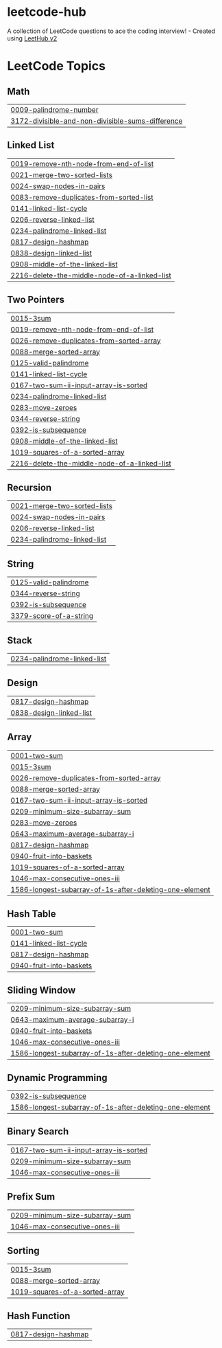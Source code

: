 # leetcode-hub
A collection of LeetCode questions to ace the coding interview! - Created using [LeetHub v2](https://github.com/arunbhardwaj/LeetHub-2.0)

<!---LeetCode Topics Start-->
# LeetCode Topics
## Math
|  |
| ------- |
| [0009-palindrome-number](https://github.com/spoddub/leetcode-hub/tree/master/0009-palindrome-number) |
| [3172-divisible-and-non-divisible-sums-difference](https://github.com/spoddub/leetcode-hub/tree/master/3172-divisible-and-non-divisible-sums-difference) |
## Linked List
|  |
| ------- |
| [0019-remove-nth-node-from-end-of-list](https://github.com/spoddub/leetcode-hub/tree/master/0019-remove-nth-node-from-end-of-list) |
| [0021-merge-two-sorted-lists](https://github.com/spoddub/leetcode-hub/tree/master/0021-merge-two-sorted-lists) |
| [0024-swap-nodes-in-pairs](https://github.com/spoddub/leetcode-hub/tree/master/0024-swap-nodes-in-pairs) |
| [0083-remove-duplicates-from-sorted-list](https://github.com/spoddub/leetcode-hub/tree/master/0083-remove-duplicates-from-sorted-list) |
| [0141-linked-list-cycle](https://github.com/spoddub/leetcode-hub/tree/master/0141-linked-list-cycle) |
| [0206-reverse-linked-list](https://github.com/spoddub/leetcode-hub/tree/master/0206-reverse-linked-list) |
| [0234-palindrome-linked-list](https://github.com/spoddub/leetcode-hub/tree/master/0234-palindrome-linked-list) |
| [0817-design-hashmap](https://github.com/spoddub/leetcode-hub/tree/master/0817-design-hashmap) |
| [0838-design-linked-list](https://github.com/spoddub/leetcode-hub/tree/master/0838-design-linked-list) |
| [0908-middle-of-the-linked-list](https://github.com/spoddub/leetcode-hub/tree/master/0908-middle-of-the-linked-list) |
| [2216-delete-the-middle-node-of-a-linked-list](https://github.com/spoddub/leetcode-hub/tree/master/2216-delete-the-middle-node-of-a-linked-list) |
## Two Pointers
|  |
| ------- |
| [0015-3sum](https://github.com/spoddub/leetcode-hub/tree/master/0015-3sum) |
| [0019-remove-nth-node-from-end-of-list](https://github.com/spoddub/leetcode-hub/tree/master/0019-remove-nth-node-from-end-of-list) |
| [0026-remove-duplicates-from-sorted-array](https://github.com/spoddub/leetcode-hub/tree/master/0026-remove-duplicates-from-sorted-array) |
| [0088-merge-sorted-array](https://github.com/spoddub/leetcode-hub/tree/master/0088-merge-sorted-array) |
| [0125-valid-palindrome](https://github.com/spoddub/leetcode-hub/tree/master/0125-valid-palindrome) |
| [0141-linked-list-cycle](https://github.com/spoddub/leetcode-hub/tree/master/0141-linked-list-cycle) |
| [0167-two-sum-ii-input-array-is-sorted](https://github.com/spoddub/leetcode-hub/tree/master/0167-two-sum-ii-input-array-is-sorted) |
| [0234-palindrome-linked-list](https://github.com/spoddub/leetcode-hub/tree/master/0234-palindrome-linked-list) |
| [0283-move-zeroes](https://github.com/spoddub/leetcode-hub/tree/master/0283-move-zeroes) |
| [0344-reverse-string](https://github.com/spoddub/leetcode-hub/tree/master/0344-reverse-string) |
| [0392-is-subsequence](https://github.com/spoddub/leetcode-hub/tree/master/0392-is-subsequence) |
| [0908-middle-of-the-linked-list](https://github.com/spoddub/leetcode-hub/tree/master/0908-middle-of-the-linked-list) |
| [1019-squares-of-a-sorted-array](https://github.com/spoddub/leetcode-hub/tree/master/1019-squares-of-a-sorted-array) |
| [2216-delete-the-middle-node-of-a-linked-list](https://github.com/spoddub/leetcode-hub/tree/master/2216-delete-the-middle-node-of-a-linked-list) |
## Recursion
|  |
| ------- |
| [0021-merge-two-sorted-lists](https://github.com/spoddub/leetcode-hub/tree/master/0021-merge-two-sorted-lists) |
| [0024-swap-nodes-in-pairs](https://github.com/spoddub/leetcode-hub/tree/master/0024-swap-nodes-in-pairs) |
| [0206-reverse-linked-list](https://github.com/spoddub/leetcode-hub/tree/master/0206-reverse-linked-list) |
| [0234-palindrome-linked-list](https://github.com/spoddub/leetcode-hub/tree/master/0234-palindrome-linked-list) |
## String
|  |
| ------- |
| [0125-valid-palindrome](https://github.com/spoddub/leetcode-hub/tree/master/0125-valid-palindrome) |
| [0344-reverse-string](https://github.com/spoddub/leetcode-hub/tree/master/0344-reverse-string) |
| [0392-is-subsequence](https://github.com/spoddub/leetcode-hub/tree/master/0392-is-subsequence) |
| [3379-score-of-a-string](https://github.com/spoddub/leetcode-hub/tree/master/3379-score-of-a-string) |
## Stack
|  |
| ------- |
| [0234-palindrome-linked-list](https://github.com/spoddub/leetcode-hub/tree/master/0234-palindrome-linked-list) |
## Design
|  |
| ------- |
| [0817-design-hashmap](https://github.com/spoddub/leetcode-hub/tree/master/0817-design-hashmap) |
| [0838-design-linked-list](https://github.com/spoddub/leetcode-hub/tree/master/0838-design-linked-list) |
## Array
|  |
| ------- |
| [0001-two-sum](https://github.com/spoddub/leetcode-hub/tree/master/0001-two-sum) |
| [0015-3sum](https://github.com/spoddub/leetcode-hub/tree/master/0015-3sum) |
| [0026-remove-duplicates-from-sorted-array](https://github.com/spoddub/leetcode-hub/tree/master/0026-remove-duplicates-from-sorted-array) |
| [0088-merge-sorted-array](https://github.com/spoddub/leetcode-hub/tree/master/0088-merge-sorted-array) |
| [0167-two-sum-ii-input-array-is-sorted](https://github.com/spoddub/leetcode-hub/tree/master/0167-two-sum-ii-input-array-is-sorted) |
| [0209-minimum-size-subarray-sum](https://github.com/spoddub/leetcode-hub/tree/master/0209-minimum-size-subarray-sum) |
| [0283-move-zeroes](https://github.com/spoddub/leetcode-hub/tree/master/0283-move-zeroes) |
| [0643-maximum-average-subarray-i](https://github.com/spoddub/leetcode-hub/tree/master/0643-maximum-average-subarray-i) |
| [0817-design-hashmap](https://github.com/spoddub/leetcode-hub/tree/master/0817-design-hashmap) |
| [0940-fruit-into-baskets](https://github.com/spoddub/leetcode-hub/tree/master/0940-fruit-into-baskets) |
| [1019-squares-of-a-sorted-array](https://github.com/spoddub/leetcode-hub/tree/master/1019-squares-of-a-sorted-array) |
| [1046-max-consecutive-ones-iii](https://github.com/spoddub/leetcode-hub/tree/master/1046-max-consecutive-ones-iii) |
| [1586-longest-subarray-of-1s-after-deleting-one-element](https://github.com/spoddub/leetcode-hub/tree/master/1586-longest-subarray-of-1s-after-deleting-one-element) |
## Hash Table
|  |
| ------- |
| [0001-two-sum](https://github.com/spoddub/leetcode-hub/tree/master/0001-two-sum) |
| [0141-linked-list-cycle](https://github.com/spoddub/leetcode-hub/tree/master/0141-linked-list-cycle) |
| [0817-design-hashmap](https://github.com/spoddub/leetcode-hub/tree/master/0817-design-hashmap) |
| [0940-fruit-into-baskets](https://github.com/spoddub/leetcode-hub/tree/master/0940-fruit-into-baskets) |
## Sliding Window
|  |
| ------- |
| [0209-minimum-size-subarray-sum](https://github.com/spoddub/leetcode-hub/tree/master/0209-minimum-size-subarray-sum) |
| [0643-maximum-average-subarray-i](https://github.com/spoddub/leetcode-hub/tree/master/0643-maximum-average-subarray-i) |
| [0940-fruit-into-baskets](https://github.com/spoddub/leetcode-hub/tree/master/0940-fruit-into-baskets) |
| [1046-max-consecutive-ones-iii](https://github.com/spoddub/leetcode-hub/tree/master/1046-max-consecutive-ones-iii) |
| [1586-longest-subarray-of-1s-after-deleting-one-element](https://github.com/spoddub/leetcode-hub/tree/master/1586-longest-subarray-of-1s-after-deleting-one-element) |
## Dynamic Programming
|  |
| ------- |
| [0392-is-subsequence](https://github.com/spoddub/leetcode-hub/tree/master/0392-is-subsequence) |
| [1586-longest-subarray-of-1s-after-deleting-one-element](https://github.com/spoddub/leetcode-hub/tree/master/1586-longest-subarray-of-1s-after-deleting-one-element) |
## Binary Search
|  |
| ------- |
| [0167-two-sum-ii-input-array-is-sorted](https://github.com/spoddub/leetcode-hub/tree/master/0167-two-sum-ii-input-array-is-sorted) |
| [0209-minimum-size-subarray-sum](https://github.com/spoddub/leetcode-hub/tree/master/0209-minimum-size-subarray-sum) |
| [1046-max-consecutive-ones-iii](https://github.com/spoddub/leetcode-hub/tree/master/1046-max-consecutive-ones-iii) |
## Prefix Sum
|  |
| ------- |
| [0209-minimum-size-subarray-sum](https://github.com/spoddub/leetcode-hub/tree/master/0209-minimum-size-subarray-sum) |
| [1046-max-consecutive-ones-iii](https://github.com/spoddub/leetcode-hub/tree/master/1046-max-consecutive-ones-iii) |
## Sorting
|  |
| ------- |
| [0015-3sum](https://github.com/spoddub/leetcode-hub/tree/master/0015-3sum) |
| [0088-merge-sorted-array](https://github.com/spoddub/leetcode-hub/tree/master/0088-merge-sorted-array) |
| [1019-squares-of-a-sorted-array](https://github.com/spoddub/leetcode-hub/tree/master/1019-squares-of-a-sorted-array) |
## Hash Function
|  |
| ------- |
| [0817-design-hashmap](https://github.com/spoddub/leetcode-hub/tree/master/0817-design-hashmap) |
<!---LeetCode Topics End-->
